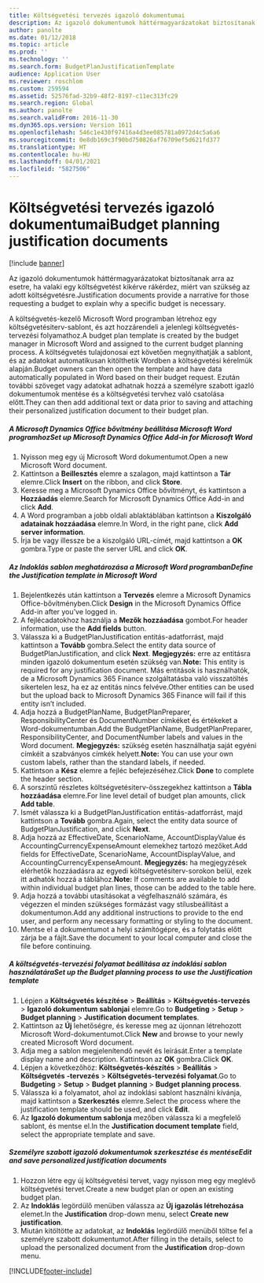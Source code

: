 ```yaml
---
title: Költségvetési tervezés igazoló dokumentumai
description: Az igazoló dokumentumok háttérmagyarázatokat biztosítanak arra az esetre, ha valaki egy költségvetést kikérve rákérdez, miért van szükség az adott költségvetésre.
author: panolte
ms.date: 01/12/2018
ms.topic: article
ms.prod: ''
ms.technology: ''
ms.search.form: BudgetPlanJustificationTemplate
audience: Application User
ms.reviewer: roschlom
ms.custom: 259594
ms.assetid: 52576fad-32b9-48f2-8197-c11ec313fc29
ms.search.region: Global
ms.author: panolte
ms.search.validFrom: 2016-11-30
ms.dyn365.ops.version: Version 1611
ms.openlocfilehash: 546c1e430f97416a4d3ee085781a0972d4c5a6a6
ms.sourcegitcommit: 0e8db169c3f90bd750826af76709ef5d621fd377
ms.translationtype: HT
ms.contentlocale: hu-HU
ms.lasthandoff: 04/01/2021
ms.locfileid: "5827506"
---
```

# <a name="budget-planning-justification-documents"></a><span data-ttu-id="b7047-103">Költségvetési tervezés igazoló dokumentumai</span><span class="sxs-lookup"><span data-stu-id="b7047-103">Budget planning justification documents</span></span>

[!include [banner](../includes/banner.md)]

<span data-ttu-id="b7047-104">Az igazoló dokumentumok háttérmagyarázatokat biztosítanak arra az esetre, ha valaki egy költségvetést kikérve rákérdez, miért van szükség az adott költségvetésre.</span><span class="sxs-lookup"><span data-stu-id="b7047-104">Justification documents provide a narrative for those requesting a budget to explain why a specific budget is necessary.</span></span> 

<span data-ttu-id="b7047-105">A költségvetés-kezelő Microsoft Word programban létrehoz egy költségvetésiterv-sablont, és azt hozzárendeli a jelenlegi költségvetés-tervezési folyamathoz.</span><span class="sxs-lookup"><span data-stu-id="b7047-105">A budget plan template is created by the budget manager in Microsoft Word and assigned to the current budget planning process.</span></span> <span data-ttu-id="b7047-106">A költségvetés tulajdonosai ezt követően megnyithatják a sablont, és az adatokat automatikusan kitölthetik Wordben a költségvetési kérelmük alapján.</span><span class="sxs-lookup"><span data-stu-id="b7047-106">Budget owners can then open the template and have data automatically populated in Word based on their budget request.</span></span> <span data-ttu-id="b7047-107">Ezután további szöveget vagy adatokat adhatnak hozzá a személyre szabott igazló dokumentumok mentése és a költségvetési tervhez való csatolása előtt.</span><span class="sxs-lookup"><span data-stu-id="b7047-107">They can then add additional text or data prior to saving and attaching their personalized justification document to their budget plan.</span></span>

##### <a name="set-up-microsoft-dynamics-office-add-in-for-microsoft-word"></a><span data-ttu-id="b7047-108">A Microsoft Dynamics Office bővítmény beállítása Microsoft Word programhoz</span><span class="sxs-lookup"><span data-stu-id="b7047-108">Set up Microsoft Dynamics Office Add-in for Microsoft Word</span></span>

1.  <span data-ttu-id="b7047-109">Nyisson meg egy új Microsoft Word dokumentumot.</span><span class="sxs-lookup"><span data-stu-id="b7047-109">Open a new Microsoft Word document.</span></span>
2.  <span data-ttu-id="b7047-110">Kattintson a **Beillesztés** elemre a szalagon, majd kattintson a **Tár** elemre.</span><span class="sxs-lookup"><span data-stu-id="b7047-110">Click **Insert** on the ribbon, and click **Store**.</span></span>
3.  <span data-ttu-id="b7047-111">Keresse meg a Microsoft Dynamics Office bővítményt, és kattintson a **Hozzáadás** elemre.</span><span class="sxs-lookup"><span data-stu-id="b7047-111">Search for Microsoft Dynamics Office Add-in and click **Add**.</span></span>
4.  <span data-ttu-id="b7047-112">A Word programban a jobb oldali ablaktáblában kattintson a **Kiszolgáló adatainak hozzáadása** elemre.</span><span class="sxs-lookup"><span data-stu-id="b7047-112">In Word, in the right pane, click **Add server information**.</span></span>
5.  <span data-ttu-id="b7047-113">Írja be vagy illessze be a kiszolgáló URL-címét, majd kattintson a **OK** gombra.</span><span class="sxs-lookup"><span data-stu-id="b7047-113">Type or paste the server URL and click **OK**.</span></span>

##### <a name="define-the-justification-template-in-microsoft-word"></a><span data-ttu-id="b7047-114">Az Indoklás sablon meghatározása a Microsoft Word programban</span><span class="sxs-lookup"><span data-stu-id="b7047-114">Define the Justification template in Microsoft Word</span></span>

1.  <span data-ttu-id="b7047-115">Bejelentkezés után kattintson a **Tervezés** elemre a Microsoft Dynamics Office-bővítményben.</span><span class="sxs-lookup"><span data-stu-id="b7047-115">Click **Design** in the Microsoft Dynamics Office Add-in after you’ve logged in.</span></span>
2.  <span data-ttu-id="b7047-116">A fejlécadatokhoz használja a **Mezők hozzáadása** gombot.</span><span class="sxs-lookup"><span data-stu-id="b7047-116">For header information, use the **Add fields** button.</span></span>
3.  <span data-ttu-id="b7047-117">Válassza ki a BudgetPlanJustification entitás-adatforrást, majd kattintson a **Tovább** gombra.</span><span class="sxs-lookup"><span data-stu-id="b7047-117">Select the entity data source of BudgetPlanJustification, and click **Next**.</span></span> <span data-ttu-id="b7047-118">**Megjegyzés:** erre az entitásra minden igazoló dokumentum esetén szükség van.</span><span class="sxs-lookup"><span data-stu-id="b7047-118">**Note:** This entity is required for any justification document.</span></span> <span data-ttu-id="b7047-119">Más entitások is használhatók, de a Microsoft Dynamics 365 Finance szolgáltatásba való visszatöltés sikertelen lesz, ha ez az entitás nincs felvéve.</span><span class="sxs-lookup"><span data-stu-id="b7047-119">Other entities can be used but the upload back to Microsoft Dynamics 365 Finance will fail if this entity isn’t included.</span></span>
4.  <span data-ttu-id="b7047-120">Adja hozzá a BudgetPlanName, BudgetPlanPreparer, ResponsibilityCenter és DocumentNumber címkéket és értékeket a Word-dokumentumban.</span><span class="sxs-lookup"><span data-stu-id="b7047-120">Add the BudgetPlanName, BudgetPlanPreparer, ResponsibilityCenter, and DocumentNumber labels and values in the Word document.</span></span> <span data-ttu-id="b7047-121">**Megjegyzés:** szükség esetén használhatja saját egyéni címkéit a szabványos címkék helyett.</span><span class="sxs-lookup"><span data-stu-id="b7047-121">**Note:** You can use your own custom labels, rather than the standard labels, if needed.</span></span>
5.  <span data-ttu-id="b7047-122">Kattintson a **Kész** elemre a fejléc befejezéséhez.</span><span class="sxs-lookup"><span data-stu-id="b7047-122">Click **Done** to complete the header section.</span></span>
6.  <span data-ttu-id="b7047-123">A sorszintű részletes költségvetésiterv-összegekhez kattintson a **Tábla hozzáadása** elemre.</span><span class="sxs-lookup"><span data-stu-id="b7047-123">For line level detail of budget plan amounts, click **Add table**.</span></span>
7.  <span data-ttu-id="b7047-124">Ismét válassza ki a BudgetPlanJustification entitás-adatforrást, majd kattintson a **Tovább** gombra.</span><span class="sxs-lookup"><span data-stu-id="b7047-124">Again, select the entity data source of BudgetPlanJustification, and click **Next**.</span></span>
8.  <span data-ttu-id="b7047-125">Adja hozzá az EffectiveDate, ScenarioName, AccountDisplayValue és AccountingCurrencyExpenseAmount elemekhez tartozó mezőket.</span><span class="sxs-lookup"><span data-stu-id="b7047-125">Add fields for EffectiveDate, ScenarioName, AccountDisplayValue, and AccountingCurrencyExpenseAmount.</span></span> <span data-ttu-id="b7047-126">**Megjegyzés:** ha megjegyzések elérhetők hozzáadásra az egyedi költségvetésiterv-sorokon belül, ezek itt adhatók hozzá a táblához.</span><span class="sxs-lookup"><span data-stu-id="b7047-126">**Note:** If comments are available to add within individual budget plan lines, those can be added to the table here.</span></span>
9.  <span data-ttu-id="b7047-127">Adja hozzá a további utasításokat a végfelhasználó számára, és végezzen el minden szükséges formázást vagy stílusbeállítást a dokumentumon.</span><span class="sxs-lookup"><span data-stu-id="b7047-127">Add any additional instructions to provide to the end user, and perform any necessary formatting or styling to the document.</span></span>
10. <span data-ttu-id="b7047-128">Mentse el a dokumentumot a helyi számítógépre, és a folytatás előtt zárja be a fájlt.</span><span class="sxs-lookup"><span data-stu-id="b7047-128">Save the document to your local computer and close the file before continuing.</span></span>

##### <a name="set-up-the-budget-planning-process-to-use-the-justification-template"></a><span data-ttu-id="b7047-129">A költségvetés-tervezési folyamat beállítása az indoklási sablon használatára</span><span class="sxs-lookup"><span data-stu-id="b7047-129">Set up the Budget planning process to use the Justification template</span></span>

1.  <span data-ttu-id="b7047-130">Lépjen a **Költségvetés készítése** &gt; **Beállítás** &gt; **Költségvetés-tervezés** &gt; **Igazoló dokumentum sablonjai** elemre.</span><span class="sxs-lookup"><span data-stu-id="b7047-130">Go to **Budgeting** &gt; **Setup** &gt; **Budget planning** &gt; **Justification document templates**.</span></span>
2.  <span data-ttu-id="b7047-131">Kattintson az **Új** lehetőségre, és keresse meg az újonnan létrehozott Microsoft Word-dokumentumot.</span><span class="sxs-lookup"><span data-stu-id="b7047-131">Click **New** and browse to your newly created Microsoft Word document.</span></span>
3.  <span data-ttu-id="b7047-132">Adja meg a sablon megjelenítendő nevét és leírását.</span><span class="sxs-lookup"><span data-stu-id="b7047-132">Enter a template display name and description.</span></span> <span data-ttu-id="b7047-133">Kattintson az **OK** gombra.</span><span class="sxs-lookup"><span data-stu-id="b7047-133">Click **OK**.</span></span>
4.  <span data-ttu-id="b7047-134">Lépjen a következőhöz: **Költségvetés-készítés** &gt; **Beállítás** &gt; **Költségvetés** **-tervezés** &gt; **Költségvetés-tervezési folyamat**.</span><span class="sxs-lookup"><span data-stu-id="b7047-134">Go to **Budgeting** &gt; **Setup** &gt; **Budget** **planning** &gt; **Budget planning process**.</span></span>
5.  <span data-ttu-id="b7047-135">Válassza ki a folyamatot, ahol az indoklási sablont használni kívánja, majd kattintson a **Szerkesztés** elemre.</span><span class="sxs-lookup"><span data-stu-id="b7047-135">Select the process where the justification template should be used, and click **Edit**.</span></span>
6.  <span data-ttu-id="b7047-136">Az **Igazoló dokumentum sablonja** mezőben válassza ki a megfelelő sablont, és mentse el.</span><span class="sxs-lookup"><span data-stu-id="b7047-136">In the **Justification document template** field, select the appropriate template and save.</span></span>

##### <a name="edit-and-save-personalized-justification-documents"></a><span data-ttu-id="b7047-137">Személyre szabott igazoló dokumentumok szerkesztése és mentése</span><span class="sxs-lookup"><span data-stu-id="b7047-137">Edit and save personalized justification documents</span></span>

1.  <span data-ttu-id="b7047-138">Hozzon létre egy új költségvetési tervet, vagy nyisson meg egy meglévő költségvetési tervet.</span><span class="sxs-lookup"><span data-stu-id="b7047-138">Create a new budget plan or open an existing budget plan.</span></span>
2.  <span data-ttu-id="b7047-139">Az **Indoklás** legördülő menüben válassza az **Új igazolás létrehozása** elemet.</span><span class="sxs-lookup"><span data-stu-id="b7047-139">In the **Justification** drop-down menu, select **Create new justification**.</span></span>
3.  <span data-ttu-id="b7047-140">Miután kitöltötte az adatokat, az **Indoklás** legördülő menüből töltse fel a személyre szabott dokumentumot.</span><span class="sxs-lookup"><span data-stu-id="b7047-140">After filling in the details, select to upload the personalized document from the **Justification** drop-down menu.</span></span>






[!INCLUDE[footer-include](../../includes/footer-banner.md)]